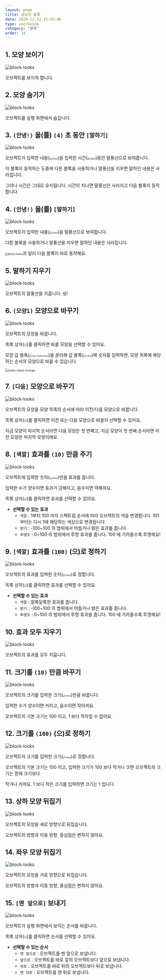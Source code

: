 ```yaml
---
layout: page
title: 생김새 블록
date: 2020-12-22 15:45:00
type: userGuide
category: "블록"
order: 14
---
```




## 1. 모양 보이기



![block-looks](images/block-looks-01.png)



오브젝트를 보이게 합니다.





## 2. 모양 숨기기



![block-looks](images/block-looks-02.png)



오브젝트를 실행 화면에서 숨깁니다.





## 3. `(안녕!)` 을(를) `(4)` 초 동안 `[말하기]`



<img src="images/block-looks-03.png" alt="block-looks" />



오브젝트가 입력한 내용(<img src="images/icon/value.png" alt="value" style="zoom:50%;" />)을 입력한 시간(<img src="images/icon/value.png" alt="value" style="zoom:50%;" />)동안 말풍선으로 보여줍니다.

이 블록이 동작하는 도중에 다른 블록을 사용하거나 말풍선을 지우면 말하던 내용은 사라집니다.

그러나 시간은 그대로 유지됩니다.  시간이 지나면 말풍선은 사라지고 다음 블록이 동작합니다.





## 4. `(안녕!)` 을(를) `[말하기]`



![block-looks](images/block-looks-04.png)



오브젝트가 입력한 내용(<img src="images/icon/value.png" alt="value" style="zoom:50%;" />)을 말풍선으로 보여줍니다.

다른 블록을 사용하거나 말풍선을 지우면 말하던 내용은 사라집니다.

<img src="images/block-looks-03.png" alt="block-looks" style="zoom:60%;" />과 달리 다음 블록이 바로 동작해요.





## 5. 말하기 지우기



![block-looks](images/block-looks-05.png)



오브젝트의 말풍선을 지웁니다. 쉿!





## 6. `(모양1)` 모양으로 바꾸기



![block-looks](images/block-looks-06.png)



오브젝트의 모양을 바꿉니다.

목록 상자(<img src="images/icon/dropdown-looks.png" style="zoom:50%;" />)를 클릭하면 바꿀 모양을 선택할 수 있어요.

모양 값 블록(<img src="images\icon\icon-looksvalue.png" alt="icon-looksvalue" style="zoom:50%;" />)을 분리해 값 블록(<img src="images/icon/value.png" alt="value" style="zoom:50%;" />)에 숫자를 입력하면, 모양 목록에 해당하는 순서의 모양으로 바꿀 수 있습니다.



<img src="images\window\looks-input-change.gif" alt="looks-input-change" style="zoom:65%;" />





## 7. `[다음]` 모양으로 바꾸기



![block-looks](images/block-looks-07.png)



오브젝트의 모양을 모양 목록의 순서에 따라 이전/다음 모양으로 바꿉니다.

목록 상자(<img src="images/icon/dropdown-looks.png" style="zoom:50%;" />)를 클릭하면 이전 또는 다음 모양으로 바꿀지 선택할 수 있어요.

지금 모양이 마지막 순서라면 다음 모양은 첫 번째고, 지금 모양이 첫 번째 순서라면 이전 모양은 마지막 모양이에요.





## 8. `[색깔]` 효과를 `(10)` 만큼 주기



![block-looks](images/block-looks-08.png)



오브젝트에 입력한 숫자(<img src="images/icon/value.png" alt="value" style="zoom:50%;" />)만큼 효과를 줍니다.

입력한 수가 양수이면 효과가 강해지고, 음수이면 약해져요.

목록 상자(<img src="images/icon/dropdown-looks.png" style="zoom:50%;" />)를 클릭하면 효과를 선택할 수 있어요.

+ **선택할 수 있는 효과**
  + `색깔` : 1부터 100 까지 스펙트럼 순서에 따라 오브젝트의 색을 변경합니다. 101부터는 다시 1에 해당하는 색상으로 변경됩니다.
  + `밝기` : -100~100 의 범위에서 어둡거나 밝은 효과를 줍니다.
  + `투명도` : 0~100 의 범위에서 투명 효과를 줍니다. 100 에 가까울수록 투명해요!





## 9. `[색깔]` 효과를 `(100)` (으)로 정하기



![block-looks](images/block-looks-09.png)



오브젝트의 효과를 입력한 숫자(<img src="images/icon/value.png" alt="value" style="zoom:50%;" />)로 정합니다.

목록 상자(<img src="images/icon/dropdown-looks.png" style="zoom:50%;" />)를 클릭하면 효과를 선택할 수 있어요.

+ **선택할 수 있는 효과**
  + `색깔` : 알록달록한 효과를 줍니다.
  + `밝기` : -100~100 의 범위에서 어둡거나 밝은 효과를 줍니다.
  + `투명도` : 0~100 의 범위에서 투명 효과를 줍니다. 100 에 가까울수록 투명해요!





## 10. 효과 모두 지우기



![block-looks](images/block-looks-10.png)



오브젝트의 효과를 모두 지웁니다.





## 11. 크기를 `(10)` 만큼 바꾸기



![block-looks](images/block-looks-11.png)



오브젝트의 크기를 입력한 크기(<img src="images/icon/value.png" alt="value" style="zoom:50%;" />)만큼 바꿉니다.

입력한 수가 양수이면 커지고, 음수이면 작아져요.

오브젝트의 기본 크기는 100 이고, 1 보다 작아질 수 없어요.





## 12. 크기를 `(100)` (으)로 정하기



![block-looks](images/block-looks-12.png)



오브젝트의 크기를 입력한 크기(<img src="images/icon/value.png" alt="value" style="zoom:50%;" />)로 정합니다.

오브젝트의 기본 크기는 100 이고, 입력한 크기가 100 보다 작거나 크면 오브젝트의 크기는 원래 크기보다

작거나 커져요. 1 보다 작은 크기를 입력하면 크기는 1 입니다.





## 13. 상하 모양 뒤집기



![block-looks](images/block-looks-13.png)



오브젝트의 모양을 세로 방향으로 뒤집습니다.

오브젝트의 방향과 이동 방향, 중심점은 변하지 않아요.





## 14. 좌우 모양 뒤집기



![block-looks](images/block-looks-14.png)



오브젝트의 모양을 가로 방향으로 뒤집습니다.

오브젝트의 방향과 이동 방향, 중심점은 변하지 않아요.





## 15. `[맨 앞으로]` 보내기



![block-looks](images/block-looks-15.png)



오브젝트가 실행 화면에서 보이는 순서를 바꿉니다.

목록 상자(<img src="images/icon/dropdown-looks.png" style="zoom:50%;" />)를 클릭하면 순서를 선택할 수 있어요.

+ **선택할 수 있는 순서**
  + `맨 앞으로` : 오브젝트를 맨 앞으로 보냅니다.
  + `앞으로` : 오브젝트를 바로 앞의 오브젝트보다 앞으로 보냅니다.
  + `뒤로` : 오브젝트를 바로 뒤의 오브젝트보다 뒤로 보냅니다.
  + `맨 뒤로` : 오브젝트를 맨 뒤로 보냅니다.
